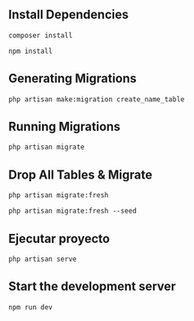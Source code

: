 ## Install Dependencies

```
composer install
```

```
npm install
```

## Generating Migrations

```
php artisan make:migration create_name_table
```

## Running Migrations

```
php artisan migrate
```

## Drop All Tables & Migrate
```
php artisan migrate:fresh
```

```
php artisan migrate:fresh --seed
```

## Ejecutar proyecto

```
php artisan serve
```

## Start the development server

```
npm run dev
```
